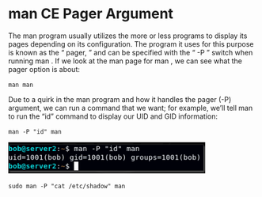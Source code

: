 # man CE Pager Argument

The man program usually utilizes the more or less programs to display its pages depending on its configuration. The program it uses for this purpose is known as the “ pager, ” and can be specified with the “ -P ” switch when running man . If we look at the man page for man , we can see what the pager option is about:

```text
man man
```

Due to a quirk in the man program and how it handles the pager \(-P\) argument, we can run a command that we want; for example, we’ll tell man to run the “id” command to display our UID and GID information:

```text
man -P "id" man
```

![](../../../.gitbook/assets/image.png)

```text
sudo man -P "cat /etc/shadow" man
```

